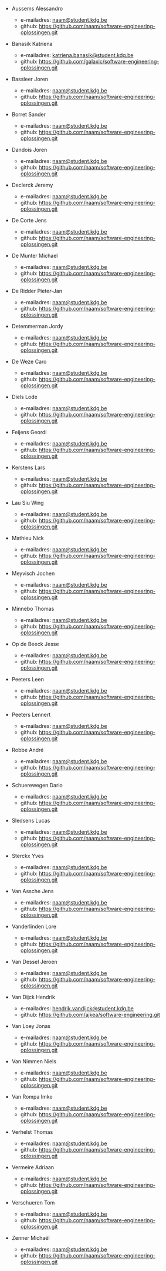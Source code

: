 - Aussems Alessandro
	- e-mailadres: naam@student.kdg.be
	- github: https://github.com/naam/software-engineering-oplossingen.git

- Banasik Katriena
	- e-mailadres: katriena.banasik@student.kdg.be
	- github: https://github.com/galaxic/software-engineering-oplossingen.git

- Bassleer Joren
	- e-mailadres: naam@student.kdg.be
	- github: https://github.com/naam/software-engineering-oplossingen.git

- Borret Sander
	- e-mailadres: naam@student.kdg.be
	- github: https://github.com/naam/software-engineering-oplossingen.git

- Dandois Joren
	- e-mailadres: naam@student.kdg.be
	- github: https://github.com/naam/software-engineering-oplossingen.git

- Declerck Jeremy
	- e-mailadres: naam@student.kdg.be
	- github: https://github.com/naam/software-engineering-oplossingen.git

- De Corte Jens
	- e-mailadres: naam@student.kdg.be
	- github: https://github.com/naam/software-engineering-oplossingen.git

- De Munter Michael
	- e-mailadres: naam@student.kdg.be
	- github: https://github.com/naam/software-engineering-oplossingen.git

- De Ridder Pieter-Jan
	- e-mailadres: naam@student.kdg.be
	- github: https://github.com/naam/software-engineering-oplossingen.git

- Detemmerman Jordy
	- e-mailadres: naam@student.kdg.be
	- github: https://github.com/naam/software-engineering-oplossingen.git

- De Weze Caro
	- e-mailadres: naam@student.kdg.be
	- github: https://github.com/naam/software-engineering-oplossingen.git

- Diels Lode
	- e-mailadres: naam@student.kdg.be
	- github: https://github.com/naam/software-engineering-oplossingen.git

- Feijens Geordi
	- e-mailadres: naam@student.kdg.be
	- github: https://github.com/naam/software-engineering-oplossingen.git

- Kerstens Lars
	- e-mailadres: naam@student.kdg.be
	- github: https://github.com/naam/software-engineering-oplossingen.git

- Lau Siu Wing
	- e-mailadres: naam@student.kdg.be
	- github: https://github.com/naam/software-engineering-oplossingen.git

- Mathieu Nick
	- e-mailadres: naam@student.kdg.be
	- github: https://github.com/naam/software-engineering-oplossingen.git

- Meyvisch Jochen
	- e-mailadres: naam@student.kdg.be
	- github: https://github.com/naam/software-engineering-oplossingen.git

- Minnebo Thomas
	- e-mailadres: naam@student.kdg.be
	- github: https://github.com/naam/software-engineering-oplossingen.git

- Op de Beeck Jesse
	- e-mailadres: naam@student.kdg.be
	- github: https://github.com/naam/software-engineering-oplossingen.git

- Peeters Leen
	- e-mailadres: naam@student.kdg.be
	- github: https://github.com/naam/software-engineering-oplossingen.git

- Peeters Lennert
	- e-mailadres: naam@student.kdg.be
	- github: https://github.com/naam/software-engineering-oplossingen.git

- Robbe André
	- e-mailadres: naam@student.kdg.be
	- github: https://github.com/naam/software-engineering-oplossingen.git

- Schuerewegen Dario
	- e-mailadres: naam@student.kdg.be
	- github: https://github.com/naam/software-engineering-oplossingen.git

- Sledsens Lucas
	- e-mailadres: naam@student.kdg.be
	- github: https://github.com/naam/software-engineering-oplossingen.git

- Sterckx Yves
	- e-mailadres: naam@student.kdg.be
	- github: https://github.com/naam/software-engineering-oplossingen.git

- Van Assche Jens
	- e-mailadres: naam@student.kdg.be
	- github: https://github.com/naam/software-engineering-oplossingen.git

- Vanderlinden Lore
	- e-mailadres: naam@student.kdg.be
	- github: https://github.com/naam/software-engineering-oplossingen.git

- Van Dessel Jeroen
	- e-mailadres: naam@student.kdg.be
	- github: https://github.com/naam/software-engineering-oplossingen.git

- Van Dijck Hendrik
	- e-mailadres: hendrik.vandijck@student.kdg.be
	- github: https://github.com/ajkea/software-engineering.git

- Van Loey Jonas
	- e-mailadres: naam@student.kdg.be
	- github: https://github.com/naam/software-engineering-oplossingen.git

- Van Nimmen Niels
	- e-mailadres: naam@student.kdg.be
	- github: https://github.com/naam/software-engineering-oplossingen.git

- Van Rompa Imke
	- e-mailadres: naam@student.kdg.be
	- github: https://github.com/naam/software-engineering-oplossingen.git

- Verhelst Thomas
	- e-mailadres: naam@student.kdg.be
	- github: https://github.com/naam/software-engineering-oplossingen.git

- Vermeire Adriaan
	- e-mailadres: naam@student.kdg.be
	- github: https://github.com/naam/software-engineering-oplossingen.git

- Verschueren Tom
	- e-mailadres: naam@student.kdg.be
	- github: https://github.com/naam/software-engineering-oplossingen.git

- Zenner Michaël
	- e-mailadres: naam@student.kdg.be
	- github: https://github.com/naam/software-engineering-oplossingen.git
